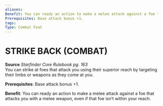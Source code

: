 ```yaml
---
aliases: 
Benefit: You can ready an action to make a melee attack against a foe that attacks you with a melee weapon, even if that foe isn’t within your reach.
Prerequisites: Base attack bonus +1.
tags: 
Type: Combat Feat
---
```

# STRIKE BACK (COMBAT)
**Source** _Starfinder Core Rulebook pg. 163_  
You can strike at foes that attack you using their superior reach by targeting their limbs or weapons as they come at you.

**Prerequisites**: Base attack bonus +1.

**Benefit**: You can ready an action to make a melee attack against a foe that attacks you with a melee weapon, even if that foe isn’t within your reach.

